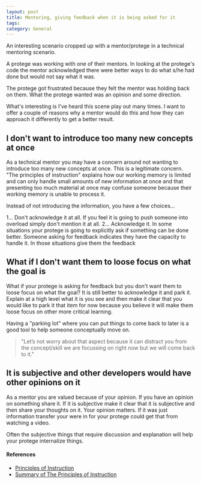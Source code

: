 ```yaml
---
layout: post
title: Mentoring, giving feedback when it is being asked for it
tags: 
category: General
---
```


An interesting scenario cropped up with a mentor/protege in a technical mentoring scenario.

A protege was working with one of their mentors. In looking at the protege's code the mentor acknowledged there were better ways to do what s/he had done but would not say what it was. 

The protege got frustrated because they felt the mentor was holding back on them. What the protege wanted was an opinion and some direction.

What's interesting is I've heard this scene play out many times. I want to offer a couple of reasons why a mentor would do this and how they can approach it differently to get a better result.

## I don't want to introduce too many new concepts at once

As a technical mentor you may have a concern around not wanting to introduce too many new concepts at once. This is a legitimate concern. "The principles of instruction" explains how our working memory is limited and can only handle small amounts of new information at once and  that presenting too much material at once may confuse someone because their working memory is unable to process it.

Instead of not introducing the information, you have a few choices...

1... Don't acknowledge it at all. If you feel it is going to push someone into overload simply don't mention it at all. 
2... Acknowledge it. In some situations your protege is going to explicitly ask if something can be done better. Someone asking for feedback indicates they have the capacity to handle it. In those situations give them the feedback

## What if I don't want them to loose focus on what the goal is

What if your protege is asking for feedback but you don't want them to loose focus on what the goal? It is still better to acknowledge it and park it. Explain at a high level what it is you see and then make it clear that you would like to park it that item for now because you believe it will make them loose focus on other more critical learning. 

Having a "parking lot" where you can put things to come back to later is a good tool to help someone conceptually move on.

> "Let’s not worry about that aspect because it can distract you from the concept/skill we are focussing on right now but we will come back to it."

## It is subjective and other developers would have other opinions on it

As a mentor you are valued because of your opinion. If you have an opinion on something share it. If it is subjective make it clear that it is subjective and then share your thoughts on it. Your opinion matters. If it was  just information transfer your were in for your protege could get that from watching a video.

Often the subjective things that require discussion and explanation will help your protege internalize things.

#### References

- [Principles of Instruction](https://www.aft.org/sites/default/files/periodicals/Rosenshine.pdf)  
- [Summary of The Principles of Instruction](https://teacherhead.com/2018/06/10/exploring-barak-rosenshines-seminal-principles-of-instruction-why-it-is-the-must-read-for-all-teachers/)
